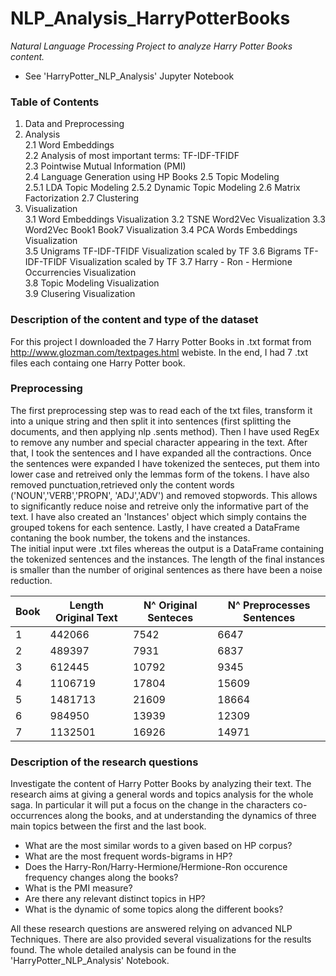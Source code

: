 # NLP_Analysis_HarryPotterBooks

*Natural Language Processing Project to analyze Harry Potter Books content.*  
- See 'HarryPotter_NLP_Analysis' Jupyter Notebook

### Table of Contents   
1. Data and Preprocessing    
2. Analysis      
   2.1 Word Embeddings   
   2.2 Analysis of most important terms: TF-IDF-TFIDF  
   2.3 Pointwise Mutual Information (PMI)  
   2.4 Language Generation using HP Books 
   2.5 Topic Modeling  
      2.5.1 LDA Topic Modeling 
      2.5.2 Dynamic Topic Modeling 
	 2.6 Matrix Factorization
	 2.7 Clustering
3. Visualization  
   3.1 Word Embeddings Visualization 
   3.2 TSNE Word2Vec Visualization 
	 3.3 Word2Vec Book1 Book7 Visualization 
	 3.4 PCA Words Embeddings Visualization  
	 3.5 Unigrams TF-IDF-TFIDF Visualization scaled by TF
	 3.6 Bigrams TF-IDF-TFIDF Visualization scaled by TF 
	 3.7 Harry - Ron - Hermione Occurrencies  Visualization  
	 3.8 Topic Modeling Visualization  
	 3.9 Clusering Visualization 
   

### Description of the content and type of the dataset
For this project I downloaded the 7 Harry Potter Books in .txt format from  http://www.glozman.com/textpages.html webiste. In the end, I had 7 .txt files each containg one Harry Potter book.  

### Preprocessing 
The first preprocessing step was to read each of the txt files, transform it into a unique string and then split it into sentences (first splitting the documents, and then applying nlp .sents method).
  Then I have used RegEx to remove any number and special character appearing in the text. After that, I took the sentences and I have expanded all the contractions. Once the sentences were expanded I have tokenized the senteces, put them into lower case and retreived only the lemmas form of the tokens. I have also removed punctuation,retrieved only the content words ('NOUN','VERB','PROPN', 'ADJ','ADV') and removed stopwords. This allows to significantly reduce noise and retreive only the informative part of the text.
  I have also created an 'Instances' object which simply contains the grouped tokens for each sentence. 
Lastly, I have created a DataFrame contaning the book number, the tokens and the instances.   
  The initial input were .txt files whereas the output is a DataFrame containing the tokenized sentences and the instances. The length of the final instances is smaller than the number of original sentences as there have been a noise reduction.

| Book | Length Original Text | N^ Original Senteces | N^ Preprocesses Sentences  
| --- | --- | --- | --- | 
| 1 | 442066 | 7542 | 6647 |
| 2 | 489397 | 7931 | 6837 |
| 3 | 612445 | 10792 | 9345 |
| 4 | 1106719 | 17804 | 15609 |
| 5 | 1481713 | 21609 | 18664 |
| 6 | 984950 | 13939 | 12309 |
| 7 | 1132501 | 16926 | 14971 |

### Description of the research questions  
Investigate the content of Harry Potter Books by analyzing their text. The research aims at giving a general words and topics analysis for the whole saga. In particular it will put a focus on the change in the characters co-occurrences along the books, and at understanding the dynamics of three main topics between the first and the last book. 

 - What are the most similar words to a given based on HP corpus?
 - What are the most frequent words-bigrams in HP?
 - Does the Harry-Ron/Harry-Hermione/Hermione-Ron occurence frequency changes along the books?
 - What is the PMI measure?
 - Are there any relevant distinct topics in HP?
 - What is the dynamic of some topics along the different books?
 
All these research questions are answered relying on advanced NLP Techniques. There are also provided several visualizations for the results found. 
The whole detailed analysis can be found in the 'HarryPotter_NLP_Analysis' Notebook.
 
 
